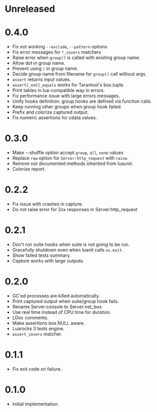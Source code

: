 # Unreleased

# 0.4.0

- Fix not working `--exclude`, `--pattern` options
- Fix error messages for `*_covers` matchers
- Raise error when `group()` is called with existing group name.
- Allow dot in group name.
- Prevent using `/` in group name.
- Decide group name from filename for `group()` call without args.
- `assert` returns input values.
- `assert[_not]_equals` works for Tarantool's box.tuple.
- Print tables in lua-compatible way in errors.
- Fix performance issue with large errors messages.
- Unify hooks definition: group hooks are defined via function calls.
- Keep running other groups when group hook failed.
- Prefix and colorize captured output.
- Fix numeric assertions for cdata values.

# 0.3.0

- Make --shuffle option accept `group`, `all`, `none` values
- Replace `raw` option for `Server:http_request` with `raise`.
- Remove not documented methods inherited from luaunit.
- Colorize report.

# 0.2.2

- Fix issue with crashes in capture.
- Do not raise error for 2xx responses in Server:http_request

# 0.2.1

- Don't run suite hooks when suite is not going to be run.
- Gracefully shutdown even when luanit calls `os.exit`.
- Show failed tests summary.
- Capture works with large outputs.

# 0.2.0

- GC'ed processes are killed automatically.
- Print captured output when suite/group hook fails.
- Rename Server:console to Server:net_box.
- Use real time instead of CPU time for duration.
- LDoc comments.
- Make assertions box.NULL aware.
- Luarocks 3 tests engine.
- `assert_covers` matcher.

# 0.1.1

- Fix exit code on failure.

# 0.1.0

- Initial implementation.
